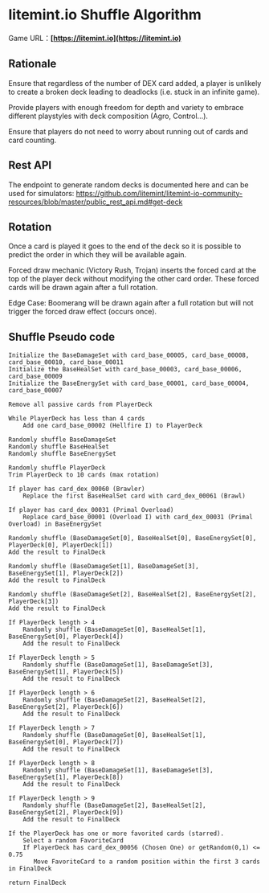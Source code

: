 # litemint.io Shuffle Algorithm
Game URL：**[https://litemint.io](https://litemint.io)**

## Rationale

Ensure that regardless of the number of DEX card added, a player is unlikely to create a broken deck leading to deadlocks (i.e. stuck in an infinite game).

Provide players with enough freedom for depth and variety to embrace different playstyles with deck composition (Agro, Control...).

Ensure that players do not need to worry about running out of cards and card counting.

## Rest API

The endpoint to generate random decks is documented here and can be used for simulators:
https://github.com/litemint/litemint-io-community-resources/blob/master/public_rest_api.md#get-deck

## Rotation

Once a card is played it goes to the end of the deck so it is possible to predict the order in which they will be available again.

Forced draw mechanic (Victory Rush, Trojan) inserts the forced card at the top of the player deck without modifying the other card order. These forced cards will be drawn again after a full rotation.

Edge Case: Boomerang will be drawn again after a full rotation but will not trigger the forced draw effect (occurs once).

## Shuffle Pseudo code

```
Initialize the BaseDamageSet with card_base_00005, card_base_00008, card_base_00010, card_base_00011
Initialize the BaseHealSet with card_base_00003, card_base_00006, card_base_00009
Initialize the BaseEnergySet with card_base_00001, card_base_00004, card_base_00007

Remove all passive cards from PlayerDeck

While PlayerDeck has less than 4 cards
    Add one card_base_00002 (Hellfire I) to PlayerDeck

Randomly shuffle BaseDamageSet
Randomly shuffle BaseHealSet
Randomly shuffle BaseEnergySet

Randomly shuffle PlayerDeck
Trim PlayerDeck to 10 cards (max rotation)

If player has card_dex_00060 (Brawler)
    Replace the first BaseHealSet card with card_dex_00061 (Brawl)

If player has card_dex_00031 (Primal Overload)
    Replace card_base_00001 (Overload I) with card_dex_00031 (Primal Overload) in BaseEnergySet

Randomly shuffle (BaseDamageSet[0], BaseHealSet[0], BaseEnergySet[0], PlayerDeck[0], PlayerDeck[1])
Add the result to FinalDeck

Randomly shuffle (BaseDamageSet[1], BaseDamageSet[3], BaseEnergySet[1], PlayerDeck[2])
Add the result to FinalDeck

Randomly shuffle (BaseDamageSet[2], BaseHealSet[2], BaseEnergySet[2], PlayerDeck[3])
Add the result to FinalDeck

If PlayerDeck length > 4
    Randomly shuffle (BaseDamageSet[0], BaseHealSet[1], BaseEnergySet[0], PlayerDeck[4])
    Add the result to FinalDeck

If PlayerDeck length > 5
    Randomly shuffle (BaseDamageSet[1], BaseDamageSet[3], BaseEnergySet[1], PlayerDeck[5])
    Add the result to FinalDeck

If PlayerDeck length > 6
    Randomly shuffle (BaseDamageSet[2], BaseHealSet[2], BaseEnergySet[2], PlayerDeck[6])
    Add the result to FinalDeck

If PlayerDeck length > 7
    Randomly shuffle (BaseDamageSet[0], BaseHealSet[1], BaseEnergySet[0], PlayerDeck[7])
    Add the result to FinalDeck

If PlayerDeck length > 8
    Randomly shuffle (BaseDamageSet[1], BaseDamageSet[3], BaseEnergySet[1], PlayerDeck[8])
    Add the result to FinalDeck

If PlayerDeck length > 9
    Randomly shuffle (BaseDamageSet[2], BaseHealSet[2], BaseEnergySet[2], PlayerDeck[9])
    Add the result to FinalDeck

If the PlayerDeck has one or more favorited cards (starred).
    Select a random FavoriteCard
    If PlayerDeck has card_dex_00056 (Chosen One) or getRandom(0,1) <= 0.75
       Move FavoriteCard to a random position within the first 3 cards in FinalDeck

return FinalDeck
```
